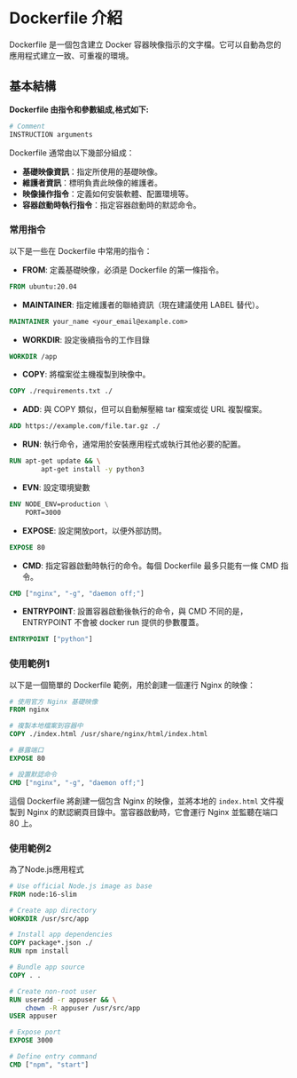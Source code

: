 # Dockerfile 介紹

Dockerfile 是一個包含建立 Docker 容器映像指示的文字檔。它可以自動為您的應用程式建立一致、可重複的環境。

## 基本結構

**Dockerfile 由指令和參數組成,格式如下:**

```dockerfile
# Comment
INSTRUCTION arguments
```

Dockerfile 通常由以下幾部分組成：

- **基礎映像資訊**：指定所使用的基礎映像。
- **維護者資訊**：標明負責此映像的維護者。
- **映像操作指令**：定義如何安裝軟體、配置環境等。
- **容器啟動時執行指令**：指定容器啟動時的默認命令。

### 常用指令

以下是一些在 Dockerfile 中常用的指令：

- **FROM**: 定義基礎映像，必須是 Dockerfile 的第一條指令。
  
```dockerfile
FROM ubuntu:20.04
```

- **MAINTAINER**: 指定維護者的聯絡資訊（現在建議使用 LABEL 替代）。
  
```dockerfile
MAINTAINER your_name <your_email@example.com>
```
  
- **WORKDIR**: 設定後續指令的工作目錄

```dockerfile
WORKDIR /app
```

- **COPY**: 將檔案從主機複製到映像中。
  
```dockerfile
COPY ./requirements.txt ./
```

- **ADD**: 與 COPY 類似，但可以自動解壓縮 tar 檔案或從 URL 複製檔案。
  
```dockerfile
ADD https://example.com/file.tar.gz ./
```


- **RUN**: 執行命令，通常用於安裝應用程式或執行其他必要的配置。
  
```dockerfile
RUN apt-get update && \
		apt-get install -y python3
```
  
  - **EVN**: 設定環境變數

```dockerfile
ENV NODE_ENV=production \
	PORT=3000
```

- **EXPOSE**: 設定開放port，以便外部訪問。
  
```dockerfile
EXPOSE 80
```



- **CMD**: 指定容器啟動時執行的命令。每個 Dockerfile 最多只能有一條 CMD 指令。
  
```dockerfile
CMD ["nginx", "-g", "daemon off;"]
```

- **ENTRYPOINT**: 設置容器啟動後執行的命令，與 CMD 不同的是，ENTRYPOINT 不會被 docker run 提供的參數覆蓋。
  
```dockerfile
ENTRYPOINT ["python"]
```


### 使用範例1

以下是一個簡單的 Dockerfile 範例，用於創建一個運行 Nginx 的映像：

```dockerfile
# 使用官方 Nginx 基礎映像
FROM nginx

# 複製本地檔案到容器中
COPY ./index.html /usr/share/nginx/html/index.html

# 暴露端口
EXPOSE 80

# 設置默認命令
CMD ["nginx", "-g", "daemon off;"]
```

這個 Dockerfile 將創建一個包含 Nginx 的映像，並將本地的 `index.html` 文件複製到 Nginx 的默認網頁目錄中。當容器啟動時，它會運行 Nginx 並監聽在端口 80 上。

### 使用範例2
為了Node.js應用程式

```dockerfile
# Use official Node.js image as base
FROM node:16-slim

# Create app directory
WORKDIR /usr/src/app

# Install app dependencies
COPY package*.json ./
RUN npm install

# Bundle app source
COPY . .

# Create non-root user
RUN useradd -r appuser && \
    chown -R appuser /usr/src/app
USER appuser

# Expose port
EXPOSE 3000

# Define entry command
CMD ["npm", "start"]
```



